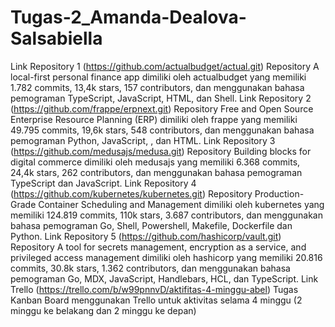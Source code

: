 # Tugas-2_Amanda-Dealova-Salsabiella
Link Repository 1 
(https://github.com/actualbudget/actual.git)
Repository A local-first personal finance app dimiliki oleh actualbudget yang memiliki 1.782 commits, 13,4k stars, 157 contributors, dan menggunakan bahasa pemograman TypeScript, JavaScript, HTML, dan Shell.
Link Repository 2
(https://github.com/frappe/erpnext.git)
Repository Free and Open Source Enterprise Resource Planning (ERP) dimiliki oleh frappe yang memiliki 49.795 commits, 19,6k stars, 548 contributors, dan menggunakan bahasa pemograman Python, JavaScript, , dan HTML.
Link Repository 3
(https://github.com/medusajs/medusa.git)
Repository Building blocks for digital commerce dimiliki oleh medusajs yang memiliki 6.368 commits, 24,4k stars, 262 contributors, dan menggunakan bahasa pemograman TypeScript dan JavaScript.
Link Repository 4
(https://github.com/kubernetes/kubernetes.git)
Repository Production-Grade Container Scheduling and Management dimiliki oleh kubernetes yang memiliki 124.819 commits, 110k stars, 3.687 contributors, dan menggunakan bahasa pemograman Go, Shell, Powershell, Makefile, Dockerfile dan Python.
Link Repository 5
(https://github.com/hashicorp/vault.git)
Repository A tool for secrets management, encryption as a service, and privileged access management dimiliki oleh hashicorp yang memiliki 20.816 commits, 30.8k stars, 1.362 contributors, dan menggunakan bahasa pemograman Go, MDX, JavaScript, Handlebars, HCL, dan TypeScript.
Link Trello
(https://trello.com/b/w99pnnvD/aktifitas-4-minggu-abel)
Tugas Kanban Board menggunakan Trello untuk aktivitas selama 4 minggu (2 minggu ke belakang dan 2 minggu ke depan)
